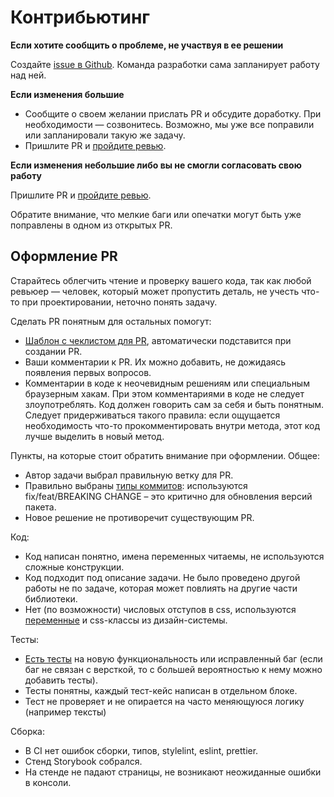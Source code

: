 # Контрибьютинг

**Если хотите сообщить о проблеме, не участвуя в ее решении**

Создайте [issue в Github](https://github.com/gpn-prototypes/ui-kit/issues/new). Команда разработки сама запланирует работу над ней.

**Если изменения большие**

- Сообщите о своем желании прислать PR и обсудите доработку. При необходимости — созвонитесь. Возможно, мы уже все поправили или запланировали такую же задачу.
- Пришлите PR и [пройдите ревью](review.md).

**Если изменения небольшие либо вы не смогли согласовать свою работу**

Пришлите PR и [пройдите ревью](review.md).

Обратите внимание, что мелкие баги или опечатки могут быть уже поправлены в одном из открытых PR.

## Оформление PR

Старайтесь облегчить чтение и проверку вашего кода, так как любой ревьюер — человек, который может пропустить деталь, не учесть что-то при проектировании, неточно понять задачу.

Сделать PR понятным для остальных помогут:

- [Шаблон с чеклистом для PR](../.github/pull_request_template.md), автоматически подставится при создании PR.
- Ваши комментарии к PR. Их можно добавить, не дожидаясь появления первых вопросов.
- Комментарии в коде к неочевидным решениям или специальным браузерным хакам. При этом комментариями в коде не следует злоупотреблять. Код должен говорить сам за себя и быть понятным.
  Следует придерживаться такого правила: если ощущается необходимость что-то прокомментировать внутри метода, этот код лучше выделить в новый метод.

Пункты, на которые стоит обратить внимание при оформлении.
Общее:

- Автор задачи выбрал правильную ветку для PR.
- Правильно выбраны [типы коммитов](commits-style.md): используются fix/feat/BREAKING CHANGE – это критично для обновления версий пакета.
- Новое решение не противоречит существующим PR.

Код:

- Код написан понятно, имена переменных читаемы, не используются сложные конструкции.
- Код подходит под описание задачи. Не было проведено другой работы не по задаче, которая может повлиять на другие части библиотеки.
- Нет (по возможности) числовых отступов в css, используются [переменные](https://github.com/gpn-prototypes/ui-kit/tree/master/src/components/Theme) и css-классы из дизайн-системы.

Тесты:

- [Есть тесты](unit-tests.md) на новую функциональность или исправленный баг (если баг не связан с версткой, то с большей вероятностью к нему можно добавить тесты).
- Тесты понятны, каждый тест-кейс написан в отдельном блоке.
- Тест не проверяет и не опирается на часто меняющуюся логику (например тексты)

Сборка:

- В CI нет ошибок сборки, типов, stylelint, eslint, prettier.
- Стенд Storybook собрался.
- На стенде не падают страницы, не возникают неожиданные ошибки в консоли.
